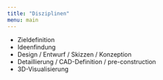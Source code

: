 ```yaml
---
title: "Disziplinen"
menu: main
---
```


- Zieldefinition
- Ideenfindung
- Design / Entwurf / Skizzen / Konzeption
- Detaillierung / CAD-Definition / pre-construction
- 3D-Visualisierung
